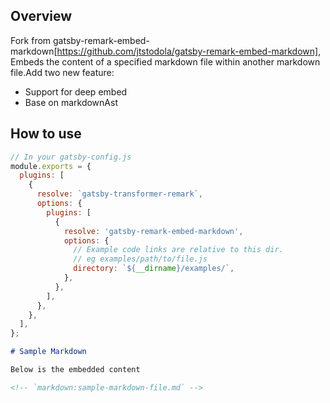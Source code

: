## Overview

Fork from gatsby-remark-embed-markdown[https://github.com/jtstodola/gatsby-remark-embed-markdown], Embeds the content of a specified markdown file within another markdown file.Add two new feature:

- Support for deep embed
- Base on markdownAst

## How to use

```js
// In your gatsby-config.js
module.exports = {
  plugins: [
    {
      resolve: `gatsby-transformer-remark`,
      options: {
        plugins: [
          {
            resolve: 'gatsby-remark-embed-markdown',
            options: {
              // Example code links are relative to this dir.
              // eg examples/path/to/file.js
              directory: `${__dirname}/examples/`,
            },
          },
        ],
      },
    },
  ],
};
```

```md
# Sample Markdown

Below is the embedded content

<!-- `markdown:sample-markdown-file.md` -->
```
